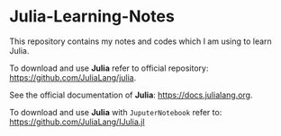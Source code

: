 # Julia-Learning-Notes
This repository contains my notes and codes which I  am using to learn Julia.

To download and use **Julia** refer to official repository: https://github.com/JuliaLang/julia.

See the official documentation of **Julia**: https://docs.julialang.org.

To download and use **Julia** with `JuputerNotebook` refer to: https://github.com/JuliaLang/IJulia.jl
